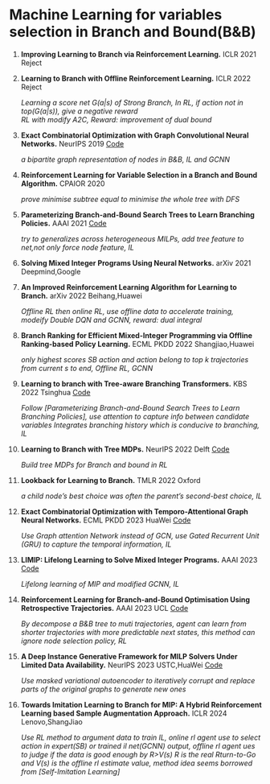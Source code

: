 # Machine Learning for variables selection in Branch and Bound(B&B) 

1. **Improving Learning to Branch via Reinforcement Learning.** ICLR 2021 Reject

2. **Learning to Branch with Offline Reinforcement Learning.** ICLR 2022 Reject
   
   *Learning a score net G(a|s) of Strong Branch, In RL, if action not in top(G(a|s)), give a negative reward  
   RL with modify A2C, Reward: improvement of dual bound*   
  
3. **Exact Combinatorial Optimization with Graph Convolutional Neural Networks.** NeurIPS 2019 [Code](https://github.com/ds4dm/learn2branch)
   
   *a bipartite graph representation of nodes in B&B, IL and GCNN*   

4. **Reinforcement Learning for Variable Selection in a Branch and Bound Algorithm.** CPAIOR 2020
   
   *prove minimise subtree equal to minimise the whole tree with DFS*  

5. **Parameterizing Branch-and-Bound Search Trees to Learn Branching Policies.** AAAI 2021 [Code](https://github.com/ds4dm/branch-search-trees)
   
    *try to generalizes across heterogeneous MILPs, add tree feature to net,not only force node feature, IL*

6. **Solving Mixed Integer Programs Using Neural Networks.** arXiv 2021 Deepmind,Google

7. **An Improved Reinforcement Learning Algorithm for Learning to Branch.** arXiv 2022 Beihang,Huawei
    
   *Offline RL then online RL, use offline data to accelerate training, modeify Double DQN and GCNN, reward: dual integral*  

8. **Branch Ranking for Efficient Mixed-Integer Programming via Offline Ranking-based Policy Learning.** ECML PKDD 2022 Shangjiao,Huawei   
    
    *only highest scores SB action and action belong to top k trajectories from current s to end, Offline RL, GCNN*  

9. **Learning to branch with Tree-aware Branching Transformers.** KBS 2022 Tsinghua [Code](https://github.com/linjc16/TBranT)  

   *Follow [Parameterizing Branch-and-Bound Search Trees to Learn Branching Policies], use attention to capture info between candidate variables
   Integrates branching history which is conducive to branching, IL*  

10. **Learning to Branch with Tree MDPs.** NeurIPS 2022 Delft [Code](https://github.com/lascavana/rl2branch)  
    
    *Build tree MDPs for Branch and bound in RL*  

11. **Lookback for Learning to Branch.** TMLR 2022 Oxford  
    
    *a child node’s best choice was often the parent’s second-best choice, IL*  

12. **Exact Combinatorial Optimization with Temporo-Attentional Graph Neural Networks.** ECML PKDD 2023 HuaWei [Code](https://developer.huaweicloud.com/develop/aigallery/notebook/detail?id=047c6cf2-8463-40d7-b92f-7b2ca998e935)  

    *Use Graph attention Network instead of GCN, use Gated Recurrent Unit (GRU) to capture the temporal information, IL*  

13. **LIMIP: Lifelong Learning to Solve Mixed Integer Programs.** AAAI 2023 [Code](https://github.com/ideaiitd/LiMIP)  

    *Lifelong learning of MIP and modified GCNN, IL*  

14. **Reinforcement Learning for Branch-and-Bound Optimisation Using Retrospective Trajectories.** AAAI 2023 UCL [Code](https://github.com/cwfparsonson/retro_branching)
    
    *By decompose a B&B tree to muti trajectories, agent can learn from shorter trajectories with more predictable next states, this method can ignore node selection policy, RL*  

15. **A Deep Instance Generative Framework for MILP Solvers Under Limited Data Availability.** NeurIPS 2023 USTC,HuaWei [Code](https://miralab-ustc.github.io/L2O-G2MILP)

    *Use masked variational autoencoder to iteratively corrupt and replace parts of the original graphs to generate new ones*

16. **Towards Imitation Learning to Branch for MIP: A Hybrid Reinforcement Learning based Sample Augmentation Approach.** ICLR 2024 Lenovo,ShangJiao

    *Use RL method to argument data to train IL, online rl agent use to select action in expert(SB) or trained il net(GCNN) output, offline rl agent ues to judge if the data is good enough by R>V(s)
    R is the real Rturn-to-Go and V(s) is the offline rl estimate value, method idea seems borrowed from [Self-Imitation Learning]*

    
